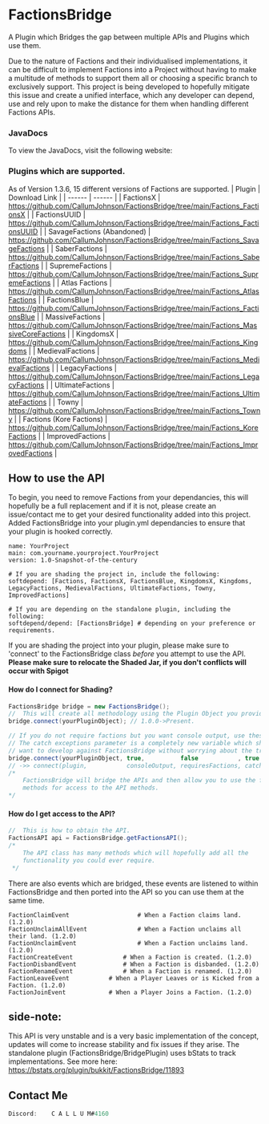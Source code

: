 


# FactionsBridge

A Plugin which Bridges the gap between multiple APIs and Plugins which use them.

Due to the nature of Factions and their individualised implementations, it can be difficult to implement Factions into a Project without having to make a multitude of methods to support them all or choosing a specific branch to exclusively support. This project is being developed to hopefully mitigate this issue and create a unified interface, which any developer can depend, use and rely upon to make the distance for them when handling different Factions APIs.

### JavaDocs

To view the JavaDocs, visit the following website: <redacted>

### Plugins which are supported.

As of Version 1.3.6, 15 different versions of Factions are supported.
| Plugin | Download Link |
| ------ | ------ |
| FactionsX | https://github.com/CallumJohnson/FactionsBridge/tree/main/Factions_FactionsX |
| FactionsUUID | https://github.com/CallumJohnson/FactionsBridge/tree/main/Factions_FactionsUUID |
| SavageFactions (Abandoned) | https://github.com/CallumJohnson/FactionsBridge/tree/main/Factions_SavageFactions |
| SaberFactions | https://github.com/CallumJohnson/FactionsBridge/tree/main/Factions_SaberFactions |
| SupremeFactions | https://github.com/CallumJohnson/FactionsBridge/tree/main/Factions_SupremeFactions |
| Atlas Factions | https://github.com/CallumJohnson/FactionsBridge/tree/main/Factions_AtlasFactions | 
| FactionsBlue | https://github.com/CallumJohnson/FactionsBridge/tree/main/Factions_FactionsBlue | 
| MassiveFactions | https://github.com/CallumJohnson/FactionsBridge/tree/main/Factions_MassiveCoreFactions |
| KingdomsX | https://github.com/CallumJohnson/FactionsBridge/tree/main/Factions_Kingdoms |
| MedievalFactions | https://github.com/CallumJohnson/FactionsBridge/tree/main/Factions_MedievalFactions |
| LegacyFactions | https://github.com/CallumJohnson/FactionsBridge/tree/main/Factions_LegacyFactions |
| UltimateFactions | https://github.com/CallumJohnson/FactionsBridge/tree/main/Factions_UltimateFactions |
| Towny | https://github.com/CallumJohnson/FactionsBridge/tree/main/Factions_Towny |
| Factions (Kore Factions) | https://github.com/CallumJohnson/FactionsBridge/tree/main/Factions_KoreFactions |
| ImprovedFactions | https://github.com/CallumJohnson/FactionsBridge/tree/main/Factions_ImprovedFactions | 

## How to use the API

To begin, you need to remove Factions from your dependancies, this will hopefully be a full replacement and if it is not, please create an issue/contact me to get your desired functionality added into this project.
Added FactionsBridge into your plugin.yml dependancies to ensure that your plugin is hooked correctly.
```YML
name: YourProject
main: com.yourname.yourproject.YourProject
version: 1.0-Snapshot-of-the-century

# If you are shading the project in, include the following:
softdepend: [Factions, FactionsX, FactionsBlue, KingdomsX, Kingdoms, LegacyFactions, MedievalFactions, UltimateFactions, Towny, ImprovedFactions]

# If you are depending on the standalone plugin, including the following:
softdepend/depend: [FactionsBridge] # depending on your preference or requirements.
```

If you are shading the project into your plugin, please make sure to 'connect' to the FactionsBridge class *before* you attempt to use the API.
**Please make sure to relocate the Shaded Jar, if you don't conflicts will occur with Spigot**
#### How do I connect for Shading?
```JAVA
FactionsBridge bridge = new FactionsBridge();
// 	This will create all methodology using the Plugin Object you provide.
bridge.connect(yourPluginObject); // 1.0.0->Present.

// If you do not require factions but you want console output, use these parameters.
// The catch exceptions parameter is a completely new variable which should be used when you
// want to develop against FactionsBridge without worrying about the try/catch blocks. 
bridge.connect(yourPluginObject, true,          false           , true           ); 
// ->> connect(plugin,           consoleOutput, requiresFactions, catchExceptions)
/*
	FactionsBridge will bridge the APIs and then allow you to use the following 
	methods for access to the API methods.
*/
```
#### How do I get access to the API?
```JAVA
// 	This is how to obtain the API.
FactionsAPI api = FactionsBridge.getFactionsAPI(); 
/* 
	The API class has many methods which will hopefully add all the 
	functionality you could ever require.
 */
```

There are also events which are bridged, these events are listened to within FactionsBridge and then ported into the API so you can use them at the same time.
```YML
FactionClaimEvent            		# When a Faction claims land. (1.2.0)
FactionUnclaimAllEvent       		# When a Faction unclaims all their land. (1.2.0)
FactionUnclaimEvent          		# When a Faction unclaims land. (1.2.0)
FactionCreateEvent         		# When a Faction is created. (1.2.0)
FactionDisbandEvent        		# When a Faction is disbanded. (1.2.0)
FactionRenameEvent         		# When a Faction is renamed. (1.2.0)
FactionLeaveEvent			# When a Player Leaves or is Kicked from a Faction. (1.2.0)
FactionJoinEvent			# When a Player Joins a Faction. (1.2.0)
```


## side-note:
This API is very unstable and is a very basic implementation of the concept, updates will come to increase stability and fix issues if they arise.
The standalone plugin (FactionsBridge/BridgePlugin) uses bStats to track implementations. See more here: https://bstats.org/plugin/bukkit/FactionsBridge/11893

## Contact Me
```JAVA
Discord: 	C A L L U M#4160
```

